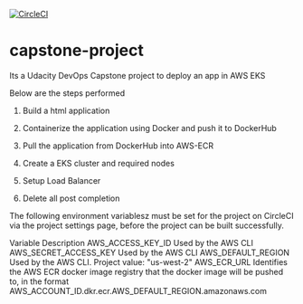 [![CircleCI](https://circleci.com/gh/kadhirgit/capstone-project.svg?style=svg)](https://circleci.com/gh/kadhirgit/capstone-project/)

# capstone-project

Its a Udacity DevOps Capstone project to deploy an app in AWS EKS 

Below are the steps performed 

1. Build a html application

2. Containerize the application using Docker and push it to DockerHub

3. Pull the application from DockerHub into AWS-ECR

4. Create a EKS cluster and required nodes

5. Setup Load Balancer

6. Delete all post completion


The following environment variablesz must be set for the project on CircleCI via the project settings page, before the project can be built successfully.

Variable	Description
AWS_ACCESS_KEY_ID	          Used by the AWS CLI
AWS_SECRET_ACCESS_KEY	      Used by the AWS CLI
AWS_DEFAULT_REGION	        Used by the AWS CLI. Project value: "us-west-2"
AWS_ECR_URL	                Identifies the AWS ECR docker image registry that the docker image will be pushed to, in the format                   AWS_ACCOUNT_ID.dkr.ecr.AWS_DEFAULT_REGION.amazonaws.com
